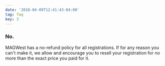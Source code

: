 ```yaml
---
date: '2018-04-09T12:41:43-04:00'
tag: faq
key: 3
---
```

### **No.**

MAGWest has a no-refund policy for all registrations. If for any reason you can't make it, we allow and encourage you to resell your registration for no more than the exact price you paid for it.
